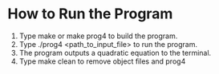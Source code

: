 # How to Run the Program
1. Type make or make prog4 to build the program.
2. Type ./prog4 <path_to_input_file> to run the program.
3. The program outputs a quadratic equation to the terminal.
4. Type make clean to remove object files and prog4

